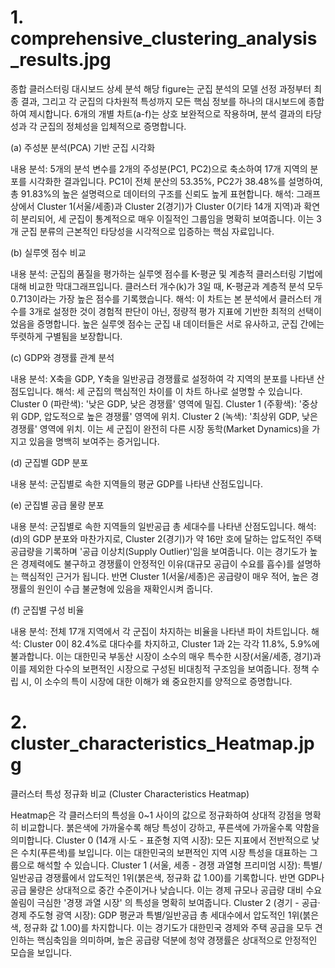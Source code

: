 # 1. comprehensive_clustering_analysis_results.jpg

종합 클러스터링 대시보드 상세 분석
해당 figure는 군집 분석의 모델 선정 과정부터 최종 결과, 그리고 각 군집의 다차원적 특성까지 모든 핵심 정보를 하나의 대시보드에 종합하여 제시합니다. 6개의 개별 차트(a-f)는 상호 보완적으로 작용하며, 분석 결과의 타당성과 각 군집의 정체성을 입체적으로 증명합니다.

(a) 주성분 분석(PCA) 기반 군집 시각화

내용 분석: 5개의 분석 변수를 2개의 주성분(PC1, PC2)으로 축소하여 17개 지역의 분포를 시각화한 결과입니다. PC1이 전체 분산의 53.35%, PC2가 38.48%를 설명하여, 총 91.83%의 높은 설명력으로 데이터의 구조를 신뢰도 높게 표현합니다.
해석: 그래프상에서 Cluster 1(서울/세종)과 Cluster 2(경기)가 Cluster 0(기타 14개 지역)과 확연히 분리되어, 세 군집이 통계적으로 매우 이질적인 그룹임을 명확히 보여줍니다. 이는 3개 군집 분류의 근본적인 타당성을 시각적으로 입증하는 핵심 자료입니다.

(b) 실루엣 점수 비교

내용 분석: 군집의 품질을 평가하는 실루엣 점수를 K-평균 및 계층적 클러스터링 기법에 대해 비교한 막대그래프입니다. 클러스터 개수(k)가 3일 때, K-평균과 계층적 분석 모두 0.713이라는 가장 높은 점수를 기록했습니다.
해석: 이 차트는 본 분석에서 클러스터 개수를 3개로 설정한 것이 경험적 판단이 아닌, 정량적 평가 지표에 기반한 최적의 선택이었음을 증명합니다. 높은 실루엣 점수는 군집 내 데이터들은 서로 유사하고, 군집 간에는 뚜렷하게 구별됨을 보장합니다.

(c) GDP와 경쟁률 관계 분석

내용 분석: X축을 GDP, Y축을 일반공급 경쟁률로 설정하여 각 지역의 분포를 나타낸 산점도입니다.
해석: 세 군집의 핵심적인 차이를 이 차트 하나로 설명할 수 있습니다.
Cluster 0 (파란색): '낮은 GDP, 낮은 경쟁률' 영역에 밀집.
Cluster 1 (주황색): '중상위 GDP, 압도적으로 높은 경쟁률' 영역에 위치.
Cluster 2 (녹색): '최상위 GDP, 낮은 경쟁률' 영역에 위치. 이는 세 군집이 완전히 다른 시장 동학(Market Dynamics)을 가지고 있음을 명백히 보여주는 증거입니다.

(d) 군집별 GDP 분포

내용 분석: 군집별로 속한 지역들의 평균 GDP를 나타낸 산점도입니다.

(e) 군집별 공급 물량 분포

내용 분석: 군집별로 속한 지역들의 일반공급 총 세대수를 나타낸 산점도입니다.
해석: (d)의 GDP 분포와 마찬가지로, Cluster 2(경기)가 약 16만 호에 달하는 압도적인 주택 공급량을 기록하며 '공급 이상치(Supply Outlier)'임을 보여줍니다. 이는 경기도가 높은 경제력에도 불구하고 경쟁률이 안정적인 이유(대규모 공급이 수요를 흡수)를 설명하는 핵심적인 근거가 됩니다. 반면 Cluster 1(서울/세종)은 공급량이 매우 적어, 높은 경쟁률의 원인이 수급 불균형에 있음을 재확인시켜 줍니다.

(f) 군집별 구성 비율

내용 분석: 전체 17개 지역에서 각 군집이 차지하는 비율을 나타낸 파이 차트입니다.
해석: Cluster 0이 82.4%로 대다수를 차지하고, Cluster 1과 2는 각각 11.8%, 5.9%에 불과합니다. 이는 대한민국 부동산 시장이 소수의 매우 특수한 시장(서울/세종, 경기)과 이를 제외한 다수의 보편적인 시장으로 구성된 비대칭적 구조임을 보여줍니다. 정책 수립 시, 이 소수의 특이 시장에 대한 이해가 왜 중요한지를 양적으로 증명합니다.

# 2. cluster_characteristics_Heatmap.jpg
클러스터 특성 정규화 비교 (Cluster Characteristics Heatmap)

Heatmap은 각 클러스터의 특성을 0~1 사이의 값으로 정규화하여 상대적 강점을 명확히 비교합니다. 붉은색에 가까울수록 해당 특성이 강하고, 푸른색에 가까울수록 약함을 의미합니다.
Cluster 0 (14개 시·도 - 표준형 지역 시장): 모든 지표에서 전반적으로 낮은 수치(푸른색)를 보입니다. 이는 대한민국의 보편적인 지역 시장 특성을 대표하는 그룹으로 해석할 수 있습니다.
Cluster 1 (서울, 세종 - 경쟁 과열형 프리미엄 시장): 특별/일반공급 경쟁률에서 압도적인 1위(붉은색, 정규화 값 1.00)를 기록합니다. 반면 GDP나 공급 물량은 상대적으로 중간 수준이거나 낮습니다. 이는 경제 규모나 공급량 대비 수요 쏠림이 극심한 '경쟁 과열 시장' 의 특성을 명확히 보여줍니다.
Cluster 2 (경기 - 공급·경제 주도형 광역 시장): GDP 평균과 특별/일반공급 총 세대수에서 압도적인 1위(붉은색, 정규화 값 1.00)를 차지합니다. 이는 경기도가 대한민국 경제와 주택 공급을 모두 견인하는 핵심축임을 의미하며, 높은 공급량 덕분에 청약 경쟁률은 상대적으로 안정적인 모습을 보입니다.
